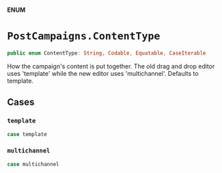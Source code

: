 **ENUM**

# `PostCampaigns.ContentType`

```swift
public enum ContentType: String, Codable, Equatable, CaseIterable
```

How the campaign's content is put together. The old drag and drop editor uses 'template' while the new editor uses 'multichannel'. Defaults to template.

## Cases
### `template`

```swift
case template
```

### `multichannel`

```swift
case multichannel
```
